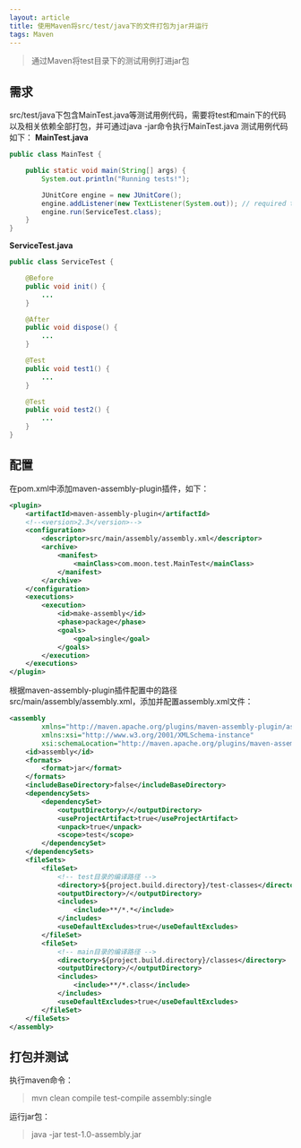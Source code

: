 ```yaml
---
layout: article
title: 使用Maven将src/test/java下的文件打包为jar并运行
tags: Maven
---
```


> 通过Maven将test目录下的测试用例打进jar包

<!--more-->

## 需求
src/test/java下包含MainTest.java等测试用例代码，需要将test和main下的代码以及相关依赖全部打包，并可通过java -jar命令执行MainTest.java
测试用例代码如下：
**MainTest.java**
```java
public class MainTest {

    public static void main(String[] args) {
        System.out.println("Running tests!");

        JUnitCore engine = new JUnitCore();
        engine.addListener(new TextListener(System.out)); // required to print reports
        engine.run(ServiceTest.class);
    }
}
```
**ServiceTest.java**
```java
public class ServiceTest {

    @Before
    public void init() {
        ...
    }

    @After
    public void dispose() {
        ...
    }

    @Test
    public void test1() {
        ...
    }

    @Test
    public void test2() {
        ...
    }
}
```
## 配置
在pom.xml中添加maven-assembly-plugin插件，如下：
```xml
<plugin>
    <artifactId>maven-assembly-plugin</artifactId>
    <!--<version>2.3</version>-->
    <configuration>
        <descriptor>src/main/assembly/assembly.xml</descriptor>
        <archive>
            <manifest>
                <mainClass>com.moon.test.MainTest</mainClass>
            </manifest>
        </archive>
    </configuration>
    <executions>
        <execution>
            <id>make-assembly</id>
            <phase>package</phase>
            <goals>
                <goal>single</goal>
            </goals>
        </execution>
    </executions>
</plugin>
```
根据maven-assembly-plugin插件配置中的路径src/main/assembly/assembly.xml，添加并配置assembly.xml文件：
```xml
<assembly
        xmlns="http://maven.apache.org/plugins/maven-assembly-plugin/assembly/1.1.3"
        xmlns:xsi="http://www.w3.org/2001/XMLSchema-instance"
        xsi:schemaLocation="http://maven.apache.org/plugins/maven-assembly-plugin/assembly/1.1.3 http://maven.apache.org/xsd/assembly-1.1.3.xsd">
    <id>assembly</id>
    <formats>
        <format>jar</format>
    </formats>
    <includeBaseDirectory>false</includeBaseDirectory>
    <dependencySets>
        <dependencySet>
            <outputDirectory>/</outputDirectory>
            <useProjectArtifact>true</useProjectArtifact>
            <unpack>true</unpack>
            <scope>test</scope>
        </dependencySet>
    </dependencySets>
    <fileSets>
        <fileSet>
            <!-- test目录的编译路径 -->
            <directory>${project.build.directory}/test-classes</directory>
            <outputDirectory>/</outputDirectory>
            <includes>
                <include>**/*.*</include>
            </includes>
            <useDefaultExcludes>true</useDefaultExcludes>
        </fileSet>
        <fileSet>
            <!-- main目录的编译路径 -->
            <directory>${project.build.directory}/classes</directory>
            <outputDirectory>/</outputDirectory>
            <includes>
                <include>**/*.class</include>
            </includes>
            <useDefaultExcludes>true</useDefaultExcludes>
        </fileSet>
    </fileSets>
</assembly>
```
## 打包并测试
执行maven命令：
> mvn clean compile test-compile assembly:single

运行jar包：
> java -jar test-1.0-assembly.jar